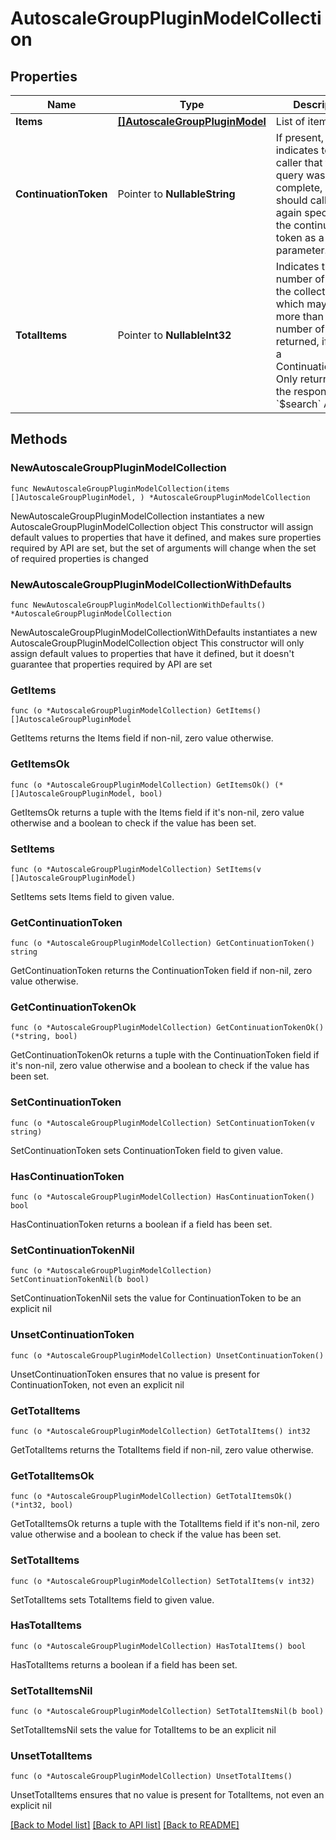 # AutoscaleGroupPluginModelCollection

## Properties

Name | Type | Description | Notes
------------ | ------------- | ------------- | -------------
**Items** | [**[]AutoscaleGroupPluginModel**](AutoscaleGroupPluginModel.md) | List of items. | 
**ContinuationToken** | Pointer to **NullableString** | If present, indicates to the caller that the query was not complete, and they should call the API again specifying the continuation token as a query parameter. | [optional] 
**TotalItems** | Pointer to **NullableInt32** | Indicates the total number of items in the collection, which may be more than the number of Items returned, if there is a ContinuationToken.  Only returned in the response to &#x60;$search&#x60; APIs. | [optional] 

## Methods

### NewAutoscaleGroupPluginModelCollection

`func NewAutoscaleGroupPluginModelCollection(items []AutoscaleGroupPluginModel, ) *AutoscaleGroupPluginModelCollection`

NewAutoscaleGroupPluginModelCollection instantiates a new AutoscaleGroupPluginModelCollection object
This constructor will assign default values to properties that have it defined,
and makes sure properties required by API are set, but the set of arguments
will change when the set of required properties is changed

### NewAutoscaleGroupPluginModelCollectionWithDefaults

`func NewAutoscaleGroupPluginModelCollectionWithDefaults() *AutoscaleGroupPluginModelCollection`

NewAutoscaleGroupPluginModelCollectionWithDefaults instantiates a new AutoscaleGroupPluginModelCollection object
This constructor will only assign default values to properties that have it defined,
but it doesn't guarantee that properties required by API are set

### GetItems

`func (o *AutoscaleGroupPluginModelCollection) GetItems() []AutoscaleGroupPluginModel`

GetItems returns the Items field if non-nil, zero value otherwise.

### GetItemsOk

`func (o *AutoscaleGroupPluginModelCollection) GetItemsOk() (*[]AutoscaleGroupPluginModel, bool)`

GetItemsOk returns a tuple with the Items field if it's non-nil, zero value otherwise
and a boolean to check if the value has been set.

### SetItems

`func (o *AutoscaleGroupPluginModelCollection) SetItems(v []AutoscaleGroupPluginModel)`

SetItems sets Items field to given value.


### GetContinuationToken

`func (o *AutoscaleGroupPluginModelCollection) GetContinuationToken() string`

GetContinuationToken returns the ContinuationToken field if non-nil, zero value otherwise.

### GetContinuationTokenOk

`func (o *AutoscaleGroupPluginModelCollection) GetContinuationTokenOk() (*string, bool)`

GetContinuationTokenOk returns a tuple with the ContinuationToken field if it's non-nil, zero value otherwise
and a boolean to check if the value has been set.

### SetContinuationToken

`func (o *AutoscaleGroupPluginModelCollection) SetContinuationToken(v string)`

SetContinuationToken sets ContinuationToken field to given value.

### HasContinuationToken

`func (o *AutoscaleGroupPluginModelCollection) HasContinuationToken() bool`

HasContinuationToken returns a boolean if a field has been set.

### SetContinuationTokenNil

`func (o *AutoscaleGroupPluginModelCollection) SetContinuationTokenNil(b bool)`

 SetContinuationTokenNil sets the value for ContinuationToken to be an explicit nil

### UnsetContinuationToken
`func (o *AutoscaleGroupPluginModelCollection) UnsetContinuationToken()`

UnsetContinuationToken ensures that no value is present for ContinuationToken, not even an explicit nil
### GetTotalItems

`func (o *AutoscaleGroupPluginModelCollection) GetTotalItems() int32`

GetTotalItems returns the TotalItems field if non-nil, zero value otherwise.

### GetTotalItemsOk

`func (o *AutoscaleGroupPluginModelCollection) GetTotalItemsOk() (*int32, bool)`

GetTotalItemsOk returns a tuple with the TotalItems field if it's non-nil, zero value otherwise
and a boolean to check if the value has been set.

### SetTotalItems

`func (o *AutoscaleGroupPluginModelCollection) SetTotalItems(v int32)`

SetTotalItems sets TotalItems field to given value.

### HasTotalItems

`func (o *AutoscaleGroupPluginModelCollection) HasTotalItems() bool`

HasTotalItems returns a boolean if a field has been set.

### SetTotalItemsNil

`func (o *AutoscaleGroupPluginModelCollection) SetTotalItemsNil(b bool)`

 SetTotalItemsNil sets the value for TotalItems to be an explicit nil

### UnsetTotalItems
`func (o *AutoscaleGroupPluginModelCollection) UnsetTotalItems()`

UnsetTotalItems ensures that no value is present for TotalItems, not even an explicit nil

[[Back to Model list]](../README.md#documentation-for-models) [[Back to API list]](../README.md#documentation-for-api-endpoints) [[Back to README]](../README.md)



